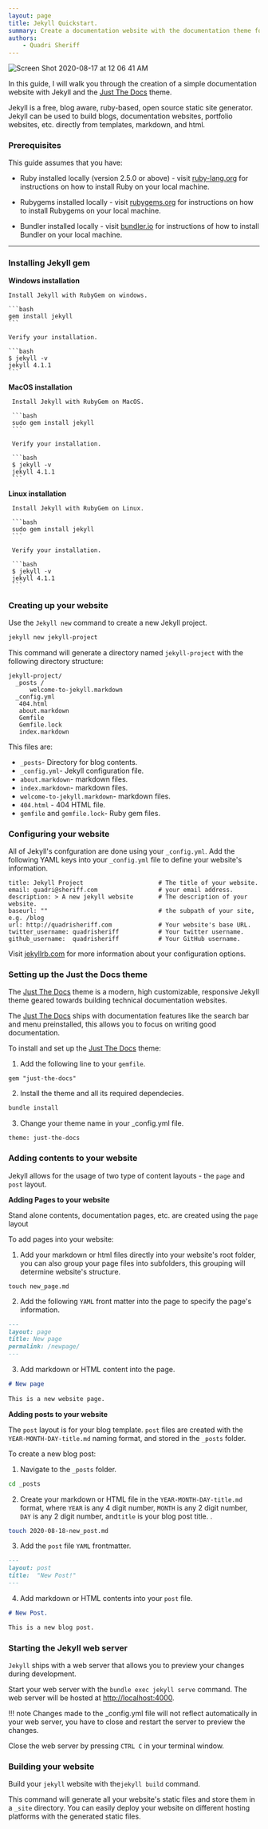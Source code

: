 ```yaml
---
layout: page
title: Jekyll Quickstart.
summary: Create a documentation website with the documentation theme for jekyll.
authors:
    - Quadri Sheriff 
---
```


![Screen Shot 2020-08-17 at 12 06 41 AM](https://user-images.githubusercontent.com/59125401/91368913-367d9580-e802-11ea-9804-767649ed04e5.png)



In this guide, I will walk you through the creation of a simple documentation website with Jekyll and the [Just The Docs](https://jekyllthemes.io/theme/just-the-docs) theme.

Jekyll is a free, blog aware, ruby-based, open source static site generator. Jekyll can be used to build blogs, documentation websites, portfolio websites, etc. directly from templates, markdown, and html.

### Prerequisites

This guide assumes that you have:

 - Ruby installed locally (version 2.5.0 or above) - visit [ruby-lang.org](https://www.ruby-lang.org/en/documentation/installation/) for instructions on how to install Ruby on your local machine.

 - Rubygems installed locally - visit [rubygems.org](https://rubygems.org/pages/download) for instructions on how to install Rubygems on your local machine.

 - Bundler installed locally - visit [bundler.io](https://bundler.io/) for instructions of how to install Bundler on your local machine.

---

### Installing Jekyll gem

**Windows installation**

    Install Jekyll with RubyGem on windows.

    ```bash
    gem install jekyll
    ```

    Verify your installation.

    ```bash
    $ jekyll -v
    jekyll 4.1.1
    ```

**MacOS installation**

     Install Jekyll with RubyGem on MacOS.

     ```bash
     sudo gem install jekyll
     ```

     Verify your installation.

     ```bash
     $ jekyll -v
     jekyll 4.1.1
     ```

**Linux installation**

     Install Jekyll with RubyGem on Linux.

     ```bash
     sudo gem install jekyll
     ```

     Verify your installation.

     ```bash
     $ jekyll -v
     jekyll 4.1.1
     ```

### Creating up your website

Use the `Jekyll new` command to create a new Jekyll project. 

```bash
jekyll new jekyll-project
```

This command will generate a directory named `jekyll-project` with the following directory structure:

```
jekyll-project/
  _posts /
      welcome-to-jekyll.markdown
  _config.yml
   404.html 
   about.markdown 
   Gemfile 
   Gemfile.lock  
   index.markdown  
```

This files are:

- `_posts`- Directory for blog contents.
- `_config.yml`- Jekyll configuration file.
- `about.markdown`- markdown files.
- `index.markdown`- markdown files.
- `welcome-to-jekyll.markdown`- markdown files.
- `404.html` - 404 HTML file.
- `gemfile` and `gemfile.lock`- Ruby gem files.


### Configuring your website

All of Jekyll's confguration are done using your `_config.yml`. Add the following YAML keys into your `_config.yml` file to define your website's information.

```
title: Jekyll Project                     # The title of your website.
email: quadri@sheriff.com                 # your email address.
description: > A new jekyll website       # The description of your website.
baseurl: ""                               # the subpath of your site, e.g. /blog
url: http://quadrisheriff.com             # Your website's base URL.
twitter_username: quadrisheriff           # Your twitter username.
github_username:  quadrisheriff           # Your GitHub username.

```

Visit [jekyllrb.com](https://jekyllrb.com/docs/configuration/options/) for more information about your configuration options.

### Setting up the Just the Docs theme

The [Just The Docs](https://jekyllthemes.io/theme/just-the-docs) theme is a modern, high customizable, responsive Jekyll theme geared towards building technical documentation websites. 

The [Just The Docs](https://jekyllthemes.io/theme/just-the-docs) ships with documentation features like the search bar and menu preinstalled, this allows you to focus on writing good documentation. 

To install and set up the [Just The Docs](https://jekyllthemes.io/theme/just-the-docs) theme:

1. Add the following line to your `gemfile`.
```
gem "just-the-docs"
```
2. Install the theme and all its required dependecies.
```bash
bundle install
```
3. Change your theme name in your _config.yml file.
```
theme: just-the-docs
```

### Adding contents to your website

Jekyll allows for the usage of two type of content layouts - the `page` and `post` layout. 

**Adding Pages to your website**

Stand alone contents, documentation pages, etc. are created using the `page` layout

To add pages into your website:

1. Add your markdown or html files directly into your website's root folder, you can also group your page files into subfolders, this grouping will determine website's structure.
```
touch new_page.md
```    
2. Add the following `YAML` front matter into the page to specify the page's information.
```md
---
layout: page
title: New page
permalink: /newpage/
---
```
3. Add markdown or HTML content into the page.

```md
# New page
 
This is a new website page.
```

**Adding posts to your website**

The `post` layout is for your blog template. `post` files are created with the `YEAR-MONTH-DAY-title.md` naming format, and stored in the `_posts` folder.

To create a new blog post:

1. Navigate to the `_posts` folder.
```bash
cd _posts
```
2. Create your markdown or HTML file in the `YEAR-MONTH-DAY-title.md` format, where `YEAR` is any 4 digit number, `MONTH` is any 2 digit number, `DAY` is any 2 digit number, and`title` is your blog post title. .
```bash
touch 2020-08-18-new_post.md
```
3. Add the `post` file `YAML` frontmatter.
```md
---
layout: post
title:  "New Post!"
---
```
4. Add markdown or HTML contents into your `post` file.

```md
# New Post.

This is a new blog post.
```

### Starting the Jekyll web server

`Jekyll` ships with a web server that allows you to preview your changes during development. 

Start your web server with the `bundle exec jekyll serve` command. The web server will be hosted at [http://localhost:4000](http://localhost:4000).

!!! note
     Changes made to the _config.yml file will not reflect automatically in your web server, you have to close and restart the server to preview the changes.

Close the web server by pressing `CTRL C` in your terminal window.

### Building your website

Build your `jekyll` website with the`jekyll build` command. 

This command will generate all your website's static files and store them in a `_site` directory. You can easily deploy your website on different hosting platforms with the generated static files.
